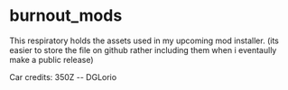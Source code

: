 # burnout_mods
This respiratory holds the assets used in my upcoming mod installer. (its easier to store the file on github rather including them when i eventaully make a public release)

Car credits:
350Z -- DGLorio
